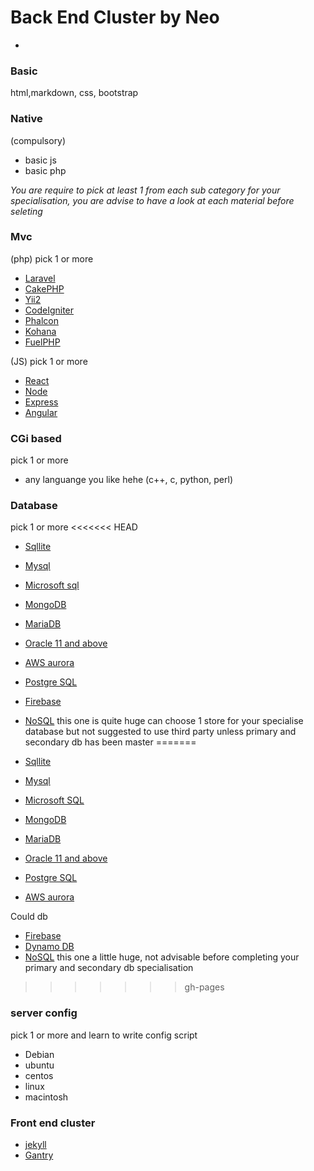 # Back End Cluster by Neo
-

### Basic

html,markdown, css, bootstrap

### Native 

(compulsory) 

- basic js
- basic php

*You are require to pick at least 1 from each sub category for your specialisation, you are advise to have a look at each material before seleting* 

### Mvc

(php) pick 1 or more
- [Laravel](https://laravel.com/)
- [CakePHP](http://cakephp.org/)
- [Yii2](http://www.yiiframework.com/)
- [CodeIgniter](https://www.codeigniter.com/)
- [Phalcon](https://phalconphp.com/en/)
- [Kohana](http://kohanaframework.org/)
- [FuelPHP](http://fuelphp.com/)

(JS) pick 1 or more
- [React](https://facebook.github.io/react/)
- [Node](https://nodejs.org/en/)
- [Express](http://expressjs.com/)
- [Angular](https://angularjs.org/)

### CGi based

pick 1 or more

- any languange you like hehe (c++, c, python, perl)

### Database 

pick 1 or more
<<<<<<< HEAD
- [Sqllite](https://www.sqlite.org/)
- [Mysql](https://www.mysql.com/)
- [Microsoft sql](https://www.microsoft.com/en-us/server-cloud/products/sql-server/)
- [MongoDB](https://www.mongodb.org/)
- [MariaDB](https://mariadb.org/)
- [Oracle 11 and above](http://www.oracle.com/index.html)
- [AWS aurora](https://aws.amazon.com/rds/aurora/)
- [Postgre SQL](http://www.postgresql.org/)


- [Firebase](https://www.firebase.com/)
- [NoSQL](http://nosql-database.org/) this one is quite huge can choose 1 store for your specialise database but not suggested to use third party unless primary and secondary db has been master
=======

- [Sqllite](https://www.sqlite.org/)
- [Mysql](https://www.mysql.com/)
- [Microsoft SQL](https://www.microsoft.com/en-us/server-cloud/products/sql-server/)
- [MongoDB](https://www.mongodb.org/)
- [MariaDB](https://mariadb.org/)
- [Oracle 11 and above](http://www.oracle.com/index.html)
- [Postgre SQL](http://www.postgresql.org/)
- [AWS aurora](https://aws.amazon.com/rds/aurora/)

Could db
- [Firebase](https://www.firebase.com/)
- [Dynamo DB](https://aws.amazon.com/documentation/dynamodb/)
- [NoSQL](http://nosql-database.org/) this one a little huge, not advisable before completing your primary and secondary db specialisation 


>>>>>>> gh-pages

### server config 

pick 1 or more and learn to write config script

- Debian
- ubuntu
- centos
- linux
- macintosh

### Front end cluster

- [jekyll](https://jekyllrb.com/)
- [Gantry](http://gantry.org/)